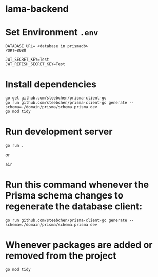 # lama-backend
# Set Environment `.env`
```
DATABASE_URL= <database in prismadb>
PORT=8080

JWT_SECRET_KEY=Test
JWT_REFESH_SECRET_KEY=Test
```
# Install dependencies
```
go get github.com/steebchen/prisma-client-go
go run github.com/steebchen/prisma-client-go generate --schema=./domain/prisma/schema.prisma dev
go mod tidy
```
# Run development server
```
go run .
```
or
```
air
```
# Run this command whenever the Prisma schema changes to regenerate the database client:
```
go run github.com/steebchen/prisma-client-go generate --schema=./domain/prisma/schema.prisma dev
```
# Whenever packages are added or removed from the project
```
go mod tidy
```